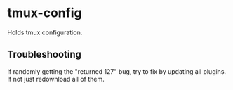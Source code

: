 # tmux-config

Holds tmux configuration.

## Troubleshooting

If randomly getting the "returned 127" bug, try to fix by updating all plugins. If not just redownload all of them.
